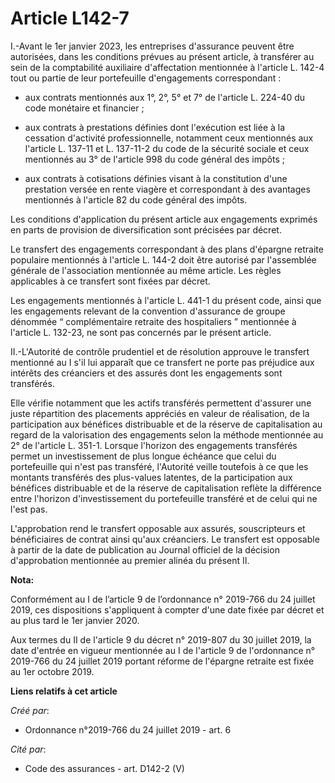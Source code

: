 # Article L142-7

I.-Avant le 1er janvier 2023, les entreprises d'assurance peuvent être autorisées, dans les conditions prévues au présent
article, à transférer au sein de la comptabilité auxiliaire d'affectation mentionnée à l'article L. 142-4 tout ou partie de
leur portefeuille d'engagements correspondant :

- aux contrats mentionnés aux 1°, 2°, 5° et 7° de l'article L. 224-40 du code monétaire et financier ;

- aux contrats à prestations définies dont l'exécution est liée à la cessation d'activité professionnelle, notamment ceux
mentionnés aux l'article L. 137-11 et L. 137-11-2 du code de la sécurité sociale et ceux mentionnés au 3° de l'article 998 du
code général des impôts ;

- aux contrats à cotisations définies visant à la constitution d'une prestation versée en rente viagère et correspondant à
des avantages mentionnés à l'article 82 du code général des impôts.

Les conditions d'application du présent article aux engagements exprimés en parts de provision de diversification sont
précisées par décret.

Le transfert des engagements correspondant à des plans d'épargne retraite populaire mentionnés à l'article L. 144-2 doit être
autorisé par l'assemblée générale de l'association mentionnée au même article. Les règles applicables à ce transfert sont
fixées par décret.

Les engagements mentionnés à l'article L. 441-1 du présent code, ainsi que les engagements relevant de la convention
d'assurance de groupe dénommée “ complémentaire retraite des hospitaliers ” mentionnée à l'article L. 132-23, ne sont pas
concernés par le présent article.

II.-L'Autorité de contrôle prudentiel et de résolution approuve le transfert mentionné au I s'il lui apparaît que ce
transfert ne porte pas préjudice aux intérêts des créanciers et des assurés dont les engagements sont transférés.

Elle vérifie notamment que les actifs transférés permettent d'assurer une juste répartition des placements appréciés en
valeur de réalisation, de la participation aux bénéfices distribuable et de la réserve de capitalisation au regard de la
valorisation des engagements selon la méthode mentionnée au 2° de l'article L. 351-1. Lorsque l'horizon des engagements
transférés permet un investissement de plus longue échéance que celui du portefeuille qui n'est pas transféré, l'Autorité
veille toutefois à ce que les montants transférés des plus-values latentes, de la participation aux bénéfices distribuable et
de la réserve de capitalisation reflète la différence entre l'horizon d'investissement du portefeuille transféré et de celui
qui ne l'est pas.

L'approbation rend le transfert opposable aux assurés, souscripteurs et bénéficiaires de contrat ainsi qu'aux créanciers. Le
transfert est opposable à partir de la date de publication au Journal officiel de la décision d'approbation mentionnée au
premier alinéa du présent II.

**Nota:**

Conformément au I de l’article 9 de l’ordonnance n° 2019-766 du 24 juillet 2019, ces dispositions s'appliquent à compter
d'une date fixée par décret et au plus tard le 1er janvier 2020.

Aux termes du II de l'article 9 du décret n° 2019-807 du 30 juillet 2019, la date d'entrée en vigueur mentionnée au I de
l'article 9 de l'ordonnance n° 2019-766 du 24 juillet 2019 portant réforme de l'épargne retraite est fixée au 1er octobre
2019.

**Liens relatifs à cet article**

_Créé par_:

  - Ordonnance n°2019-766 du 24 juillet 2019 - art. 6

_Cité par_:

  - Code des assurances - art. D142-2 (V)
